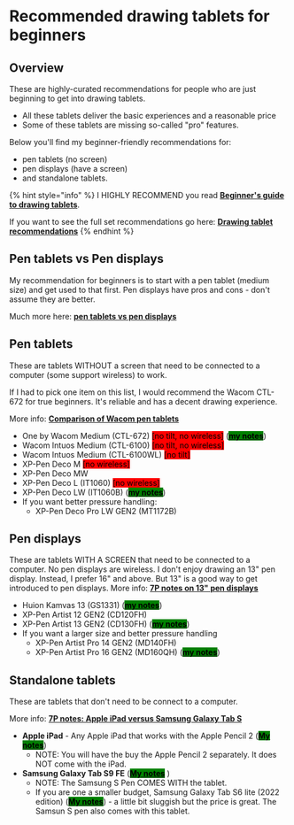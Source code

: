 # Recommended drawing tablets for beginners

## Overview

These are highly-curated recommendations for people who are just beginning to get into drawing tablets.&#x20;

* All these tablets deliver the basic experiences and a reasonable price
* Some of these tablets are missing so-called "pro" features.

Below you'll find my beginner-friendly recommendations for:&#x20;

* pen tablets (no screen)
* pen displays (have a screen)
* and standalone tablets.&#x20;

{% hint style="info" %}
I HIGHLY RECOMMEND you read [**Beginner's guide to drawing tablets**](../guides/beginners-guide.md).

If you want to see the full set recommendations go here: [**Drawing tablet recommendations**](./)&#x20;
{% endhint %}

## Pen tablets vs Pen displays

My recommendation for beginners is to start with a pen tablet (medium size) and get used to that first.  Pen displays have pros and cons - don't assume they are better.

Much more here: [**pen tablets vs pen displays**](../buying-a-drawing-tablet/pen-tablets-vs-pen-displays.md)&#x20;

## Pen tablets

These are tablets WITHOUT a screen that need to be connected to a computer (some support wireless) to work.

If I had to pick one item on this list, I would recommend the Wacom CTL-672 for true beginners. It's reliable and has a decent drawing experience.

More info: [**Comparison of Wacom pen tablets**](../product-info/wacom/7p-notes-comparison-of-wacom-pen-tablets.md)&#x20;

* One by Wacom Medium (CTL-672) <mark style="background-color:red;">\[no tilt, no wireless]</mark> ([<mark style="background-color:green;">**my notes**</mark>](../product-info/wacom/one-by-wacom/7p-notes-wacom-ctl-x72.md))
* Wacom Intuos Medium (CTL-6100) <mark style="background-color:red;">\[no tilt, no wireless]</mark>&#x20;
* Wacom Intuos Medium (CTL-6100WL) <mark style="background-color:red;">\[no tilt]</mark>
* XP-Pen Deco M <mark style="background-color:red;">\[no wireless]</mark>
* XP-Pen Deco MW&#x20;
* XP-Pen Deco L (IT1060) <mark style="background-color:red;">\[no wireless]</mark>
* XP-Pen Deco LW (IT1060B) ([<mark style="background-color:green;">**my notes**</mark>](../product-info/xp-pen/xp-pen-deco/7p-notes-xp-pen-it1060b.md))
* If you want better pressure handling:
  * XP-Pen Deco Pro LW GEN2 (MT1172B)&#x20;

## Pen displays

These are tablets WITH A SCREEN that need to be connected to a computer. No pen displays are wireless. I don't enjoy drawing an 13" pen display. Instead, I prefer 16" and above. But 13" is a good way to get introduced to pen displays. More info: [**7P notes on 13" pen displays**](../product-info/7p-notes-other/7p-notes-huion-gs1331-xppen-cd130fh.md)&#x20;

* Huion Kamvas 13 (GS1331)  ([<mark style="background-color:green;">**my notes**</mark>](../product-info/huion/huion-kamvas/7p-notes-huion-gs1331.md))
* XP-Pen Artist 12 GEN2 (CD120FH)
* XP-Pen Artist 13 GEN2 (CD130FH)  ([<mark style="background-color:green;">**my notes**</mark>](../product-info/xp-pen/xp-pen-artist-gen2/7p-notes-xp-pen-cd160fh.md))
* If you want a larger size and better pressure handling
  * XP-Pen Artist Pro 14 GEN2 (MD140FH)
  * XP-Pen Artist Pro 16 GEN2 (MD160QH) ([<mark style="background-color:green;">**my notes**</mark>](../product-info/xp-pen/xp-pen-artist-pro-gen2/7p-notes-xp-pen-md160qh.md))

## Standalone tablets

These are tablets that don't need to be connect to a computer.

More info: [**7P notes: Apple iPad versus Samsung Galaxy Tab S**](../product-info/apple/7p-notes-apple-ipad-versus-samsung-galaxy-tab-s.md)&#x20;

* **Apple iPad** - Any Apple iPad that works with the Apple Pencil 2 ([<mark style="background-color:green;">**My notes**</mark>](../product-info/apple/7p-notes-apple-ipad.md))
  * NOTE: You will have the buy the Apple Pencil 2 separately. It does NOT come with the iPad.
* **Samsung Galaxy Tab S9 FE** ([<mark style="background-color:green;">**My notes**</mark>](../product-info/samsung/7p-notes-samsung-galaxy-tab-s.md) )
  * NOTE: The Samsung S Pen COMES WITH the tablet.
  * If you are one a smaller budget, Samsung Galaxy Tab S6 lite (2022 edition)  ([<mark style="background-color:green;">**My notes**</mark>](../product-info/samsung/7p-notes-samsung-galaxy-tab-s.md)) - a little bit sluggish but the price is great. The Samsun S pen also comes with this tablet.
